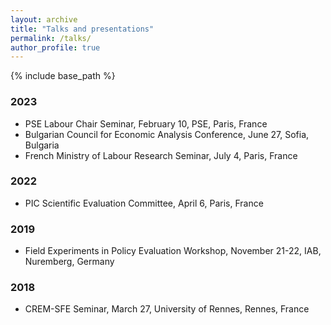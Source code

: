 ```yaml
---
layout: archive
title: "Talks and presentations"
permalink: /talks/
author_profile: true
---
```


{% include base_path %}

### 2023

* PSE Labour Chair Seminar, February 10, PSE, Paris, France
* Bulgarian Council for Economic Analysis Conference, June 27, Sofia, Bulgaria
* French Ministry of Labour Research Seminar, July 4, Paris, France

### 2022

* PIC Scientific Evaluation Committee, April 6, Paris, France

### 2019

* Field Experiments in Policy Evaluation Workshop, November 21-22, IAB, Nuremberg, Germany

### 2018

* CREM-SFE Seminar, March 27, University of Rennes, Rennes, France